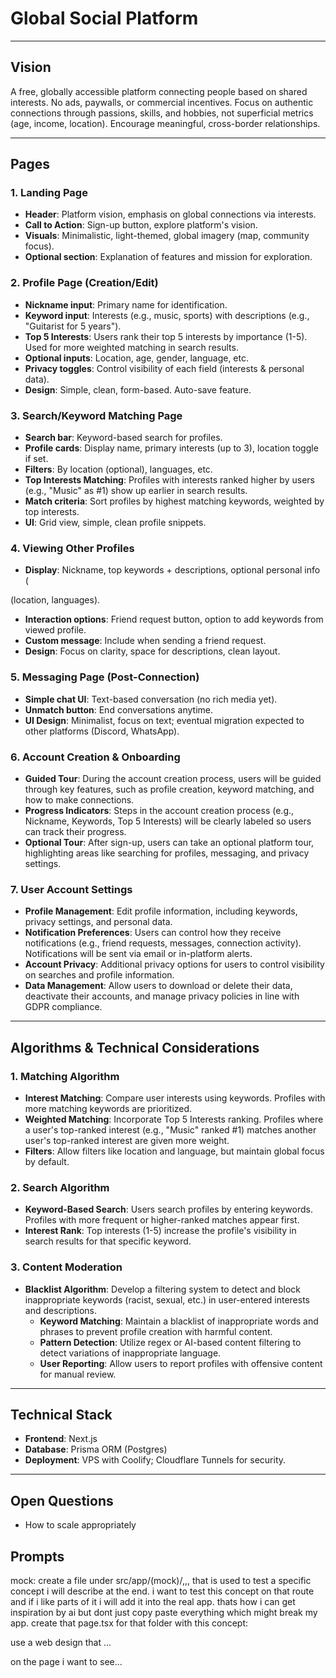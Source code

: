 # Global Social Platform

---

## Vision
A free, globally accessible platform connecting people based on shared interests. No ads, paywalls, or commercial incentives. Focus on authentic connections through passions, skills, and hobbies, not superficial metrics (age, income, location). Encourage meaningful, cross-border relationships.

---

## Pages

### 1. Landing Page
- **Header**: Platform vision, emphasis on global connections via interests.
- **Call to Action**: Sign-up button, explore platform's vision.
- **Visuals**: Minimalistic, light-themed, global imagery (map, community focus).
- **Optional section**: Explanation of features and mission for exploration.

### 2. Profile Page (Creation/Edit)
- **Nickname input**: Primary name for identification.
- **Keyword input**: Interests (e.g., music, sports) with descriptions (e.g., "Guitarist for 5 years").
- **Top 5 Interests**: Users rank their top 5 interests by importance (1-5). Used for more weighted matching in search results.
- **Optional inputs**: Location, age, gender, language, etc.
- **Privacy toggles**: Control visibility of each field (interests & personal data).
- **Design**: Simple, clean, form-based. Auto-save feature.

### 3. Search/Keyword Matching Page
- **Search bar**: Keyword-based search for profiles.
- **Profile cards**: Display name, primary interests (up to 3), location toggle if set.
- **Filters**: By location (optional), languages, etc.
- **Top Interests Matching**: Profiles with interests ranked higher by users (e.g., "Music" as #1) show up earlier in search results.
- **Match criteria**: Sort profiles by highest matching keywords, weighted by top interests.
- **UI**: Grid view, simple, clean profile snippets.

### 4. Viewing Other Profiles
- **Display**: Nickname, top keywords + descriptions, optional personal info (

(location, languages).
- **Interaction options**: Friend request button, option to add keywords from viewed profile.
- **Custom message**: Include when sending a friend request.
- **Design**: Focus on clarity, space for descriptions, clean layout.

### 5. Messaging Page (Post-Connection)
- **Simple chat UI**: Text-based conversation (no rich media yet).
- **Unmatch button**: End conversations anytime.
- **UI Design**: Minimalist, focus on text; eventual migration expected to other platforms (Discord, WhatsApp).

### 6. **Account Creation & Onboarding**
- **Guided Tour**: During the account creation process, users will be guided through key features, such as profile creation, keyword matching, and how to make connections. 
- **Progress Indicators**: Steps in the account creation process (e.g., Nickname, Keywords, Top 5 Interests) will be clearly labeled so users can track their progress.
- **Optional Tour**: After sign-up, users can take an optional platform tour, highlighting areas like searching for profiles, messaging, and privacy settings.

### 7. **User Account Settings**
- **Profile Management**: Edit profile information, including keywords, privacy settings, and personal data.
- **Notification Preferences**: Users can control how they receive notifications (e.g., friend requests, messages, connection activity). Notifications will be sent via email or in-platform alerts.
- **Account Privacy**: Additional privacy options for users to control visibility on searches and profile information.
- **Data Management**: Allow users to download or delete their data, deactivate their accounts, and manage privacy policies in line with GDPR compliance.

---

## Algorithms & Technical Considerations

### 1. Matching Algorithm
- **Interest Matching**: Compare user interests using keywords. Profiles with more matching keywords are prioritized.
- **Weighted Matching**: Incorporate Top 5 Interests ranking. Profiles where a user's top-ranked interest (e.g., "Music" ranked #1) matches another user's top-ranked interest are given more weight.
- **Filters**: Allow filters like location and language, but maintain global focus by default.

### 2. Search Algorithm
- **Keyword-Based Search**: Users search profiles by entering keywords. Profiles with more frequent or higher-ranked matches appear first.
- **Interest Rank**: Top interests (1-5) increase the profile's visibility in search results for that specific keyword.

### 3. Content Moderation
- **Blacklist Algorithm**: Develop a filtering system to detect and block inappropriate keywords (racist, sexual, etc.) in user-entered interests and descriptions.
  - **Keyword Matching**: Maintain a blacklist of inappropriate words and phrases to prevent profile creation with harmful content.
  - **Pattern Detection**: Utilize regex or AI-based content filtering to detect variations of inappropriate language.
  - **User Reporting**: Allow users to report profiles with offensive content for manual review.

---

## Technical Stack
- **Frontend**: Next.js
- **Database**: Prisma ORM (Postgres)
- **Deployment**: VPS with Coolify; Cloudflare Tunnels for security.

---

## Open Questions
- How to scale appropriately

## Prompts

mock:
create a file under src/app/(mock)/,,, that is used to test a specific concept i will describe at the end. i want to test this concept on that route and if i like parts of it i will add it into the real app. thats how i can get inspiration by ai but dont just copy paste everything which might break my app. create that page.tsx for that folder with this concept:

use a web design that ...

on the page i want to see...


